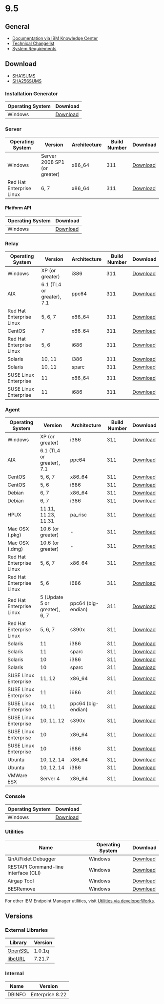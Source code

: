 # 9.5

## General
* [Documentation via IBM Knowledge Center](https://www-01.ibm.com/support/knowledgecenter/SS63NW_9.2.0/com.ibm.tivoli.tem.doc_9.5/welcome/IEM92_landing.html)
* [Technical Changelist](https://support.bigfix.com/bes/changes/fullchangelist-95.txt)
* [System Requirements](https://www-01.ibm.com/support/docview.wss?rs=1015&uid=swg21684809)

## Download
* [SHA1SUMS](SHA1SUMS)
* [SHA256SUMS](SHA256SUMS)

### Installation Generator
| Operating System | Download |
| ---------------- | -------- |
| Windows | [Download](http://software.bigfix.com/download/bes/95/BigFix-BES-9.5.0.311.exe) |

### Server
| Operating System | Version | Architecture | Build Number | Download |
| ---------------- | ------- | ------------ | ------------ | -------- |
| Windows | Server 2008 SP1 (or greater) | x86_64 | 311 | [Download](http://software.bigfix.com/download/bes/95/BigFix-BES-Server-9.5.0.311.exe) |
| Red Hat Enterprise Linux | 6, 7 | x86_64 | 311 | [Download](http://software.bigfix.com/download/bes/95/ServerInstaller_9.5.0.311-rhe6.x86_64.tgz) |

#### Platform API
| Operating System | Download |
| ---------------- | -------- |
| Windows | [Download](http://software.bigfix.com/download/bes/95/BigFix-BES-ServerAPI-9.5.0.311.exe) |

### Relay
| Operating System | Version | Architecture | Build Number | Download |
| ---------------- | ------- | ------------ | ------------ | -------- |
| Windows | XP (or greater) | i386 | 311 | [Download](http://software.bigfix.com/download/bes/95/BigFix-BES-Relay-9.5.0.311.exe) |
| AIX | 6.1 (TL4 or greater), 7.1 | ppc64 | 311 | [Download](http://software.bigfix.com/download/bes/95/BESRelay-9.5.0.311.ppc64_aix61.pkg) |
| Red Hat Enterprise Linux | 5, 6, 7 | x86_64 | 311 | [Download](http://software.bigfix.com/download/bes/95/BESRelay-9.5.0.311-rhe5.x86_64.rpm) |
| CentOS | 7 | x86_64 | 311 | [Download](http://software.bigfix.com/download/bes/95/BESRelay-9.5.0.311-rhe5.x86_64.rpm) |
| Red Hat Enterprise Linux | 5, 6 | i686 | 311 | [Download](http://software.bigfix.com/download/bes/95/BESRelay-9.5.0.311-rhe5.i686.rpm) |
| Solaris | 10, 11 | i386 | 311 | [Download](http://software.bigfix.com/download/bes/95/BESRelay-9.5.0.311.x86_sol10.pkg) |
| Solaris | 10, 11 | sparc | 311 | [Download](http://software.bigfix.com/download/bes/95/BESRelay-9.5.0.311.sparc_sol10.pkg) |
| SUSE Linux Enterprise | 11 | x86_64 | 311 | [Download](http://software.bigfix.com/download/bes/95/BESRelay-9.5.0.311-sle11.x86_64.rpm) |
| SUSE Linux Enterprise | 11 | i686 | 311 | [Download](http://software.bigfix.com/download/bes/95/BESRelay-9.5.0.311-sle11.i686.rpm) |

### Agent
| Operating System | Version | Architecture | Build Number | Download |
| ---------------- | ------- | ------------ | ------------ | -------- |
| Windows | XP (or greater) | i386 | 311 | [Download](http://software.bigfix.com/download/bes/95/BigFix-BES-Client-9.5.0.311.exe) |
| AIX | 6.1 (TL4 or greater), 7.1 | ppc64 | 311 | [Download](http://software.bigfix.com/download/bes/95/BESAgent-9.5.0.311.ppc64_aix61.pkg) |
| CentOS | 5, 6, 7 | x86_64 | 311 | [Download](http://software.bigfix.com/download/bes/95/BESAgent-9.5.0.311-rhe5.x86_64.rpm) |
| CentOS | 5, 6 | i686 | 311 | [Download](http://software.bigfix.com/download/bes/95/BESAgent-9.5.0.311-rhe5.i686.rpm) |
| Debian | 6, 7 | x86_64 | 311 | [Download](http://software.bigfix.com/download/bes/95/BESAgent-9.5.0.311-debian6.amd64.deb) |
| Debian | 6, 7 | i386 | 311 | [Download](http://software.bigfix.com/download/bes/95/BESAgent-9.5.0.311-debian6.i386.deb) |
| HPUX | 11.11, 11.23, 11.31 | pa_risc | 311 | [Download](http://software.bigfix.com/download/bes/95/BESAgent-9.5.0.311.pa_risc_hpux1111.depot) |
| Mac OSX (.pkg)| 10.6 (or greater) | - | 311 | [Download](http://software.bigfix.com/download/bes/95/BESAgent-9.5.0.311-BigFix_MacOSX10.6.pkg) |
| Mac OSX (.dmg)| 10.6 (or greater) | - | 311 | [Download](http://software.bigfix.com/download/bes/95/BESAgent-9.5.0.311-BigFix_MacOSX10.6.dmg) |
| Red Hat Enterprise Linux | 5, 6, 7 | x86_64 | 311 | [Download](http://software.bigfix.com/download/bes/95/BESAgent-9.5.0.311-rhe5.x86_64.rpm) |
| Red Hat Enterprise Linux | 5, 6 | i686 | 311 | [Download](http://software.bigfix.com/download/bes/95/BESAgent-9.5.0.311-rhe5.i686.rpm) |
| Red Hat Enterprise Linux | 5 (Update 5 or greater), 6, 7 | ppc64 (big-endian) | 311 | [Download](http://software.bigfix.com/download/bes/95/BESAgent-9.5.0.311-rhe5.ppc64.rpm) |
| Red Hat Enterprise Linux | 5, 6, 7 | s390x | 311 | [Download](http://software.bigfix.com/download/bes/95/BESAgent-9.5.0.311-rhe5.s390x.rpm) |
| Solaris | 11 | i386 | 311 | [Download](http://software.bigfix.com/download/bes/95/BESAgent-9.5.0.311.x86_sol11.pkg) |
| Solaris | 11 | sparc | 311 | [Download](http://software.bigfix.com/download/bes/95/BESAgent-9.5.0.311.sparc_sol11.pkg) |
| Solaris | 10 | i386 | 311 | [Download](http://software.bigfix.com/download/bes/95/BESAgent-9.5.0.311.x86_sol10.pkg) |
| Solaris | 10 | sparc | 311 | [Download](http://software.bigfix.com/download/bes/95/BESAgent-9.5.0.311.sparc_sol10.pkg) |
| SUSE Linux Enterprise | 11, 12 | x86_64 | 311 | [Download](http://software.bigfix.com/download/bes/95/BESAgent-9.5.0.311-sle11.x86_64.rpm) |
| SUSE Linux Enterprise | 11 | i686 | 311 | [Download](http://software.bigfix.com/download/bes/95/BESAgent-9.5.0.311-sle11.i686.rpm) |
| SUSE Linux Enterprise | 10, 11 | ppc64 (big-endian) | 311 | [Download](http://software.bigfix.com/download/bes/95/BESAgent-9.5.0.311-sle10.ppc64.rpm) |
| SUSE Linux Enterprise | 10, 11, 12 | s390x | 311 | [Download](http://software.bigfix.com/download/bes/95/BESAgent-9.5.0.311-sle10.s390x.rpm) |
| SUSE Linux Enterprise | 10 | x86_64 | 311 | [Download](http://software.bigfix.com/download/bes/95/BESAgent-9.5.0.311-sle9.x86_64.rpm) |
| SUSE Linux Enterprise | 10 | i686 | 311 | [Download](http://software.bigfix.com/download/bes/95/BESAgent-9.5.0.311-sle10.i686.rpm) |
| Ubuntu | 10, 12, 14 | x86_64 | 311 | [Download](http://software.bigfix.com/download/bes/95/BESAgent-9.5.0.311-ubuntu10.amd64.deb) |
| Ubuntu | 10, 12, 14 | i386 | 311 | [Download](http://software.bigfix.com/download/bes/95/BESAgent-9.5.0.311-ubuntu10.i386.deb) | 
| VMWare ESX | Server 4 | x86_64 | 311 | [Download](http://software.bigfix.com/download/bes/95/BESAgent-9.5.0.311-rhe5.x86_64.rpm) |

### Console
| Operating System | Download |
| ---------------- | -------- |
| Windows | [Download](http://software.bigfix.com/download/bes/95/BigFix-BES-Console-9.5.0.311.exe) |

### Utilities
| Name | Operating System | Download |
| ---- | ---------------- | -------- |
| QnA/Fixlet Debugger | Windows | [Download](http://software.bigfix.com/download/bes/95/util/QNA9.5.0.311.zip) |
| RESTAPI Command-line interface (CLI) | Windows | [Download](http://software.bigfix.com/download/bes/95/util/CLI9.5.0.311.zip) |
| Airgap Tool | Windows | [Download](http://software.bigfix.com/download/bes/95/util/AirgapTool9.5.0.311.zip) |
| BESRemove | Windows | [Download](http://software.bigfix.com/download/bes/95/util/BESRemove9.5.0.311.exe) |

For other IBM Endpoint Manager utilities, visit [Utilities via developerWorks](https://www.ibm.com/developerworks/community/wikis/home?lang=en#!/wiki/Tivoli%20Endpoint%20Manager/page/Utilities).

## Versions

### External Libraries
| Library | Version |
| ------- | ------- |
| [OpenSSL](https://www.openssl.org) | 1.0.1q |
| [libcURL](http://curl.haxx.se/libcurl/) | 7.21.7 |

### Internal
| Name | Version |
| ---- | ------- |
| DBINFO | Enterprise 8.22 |
